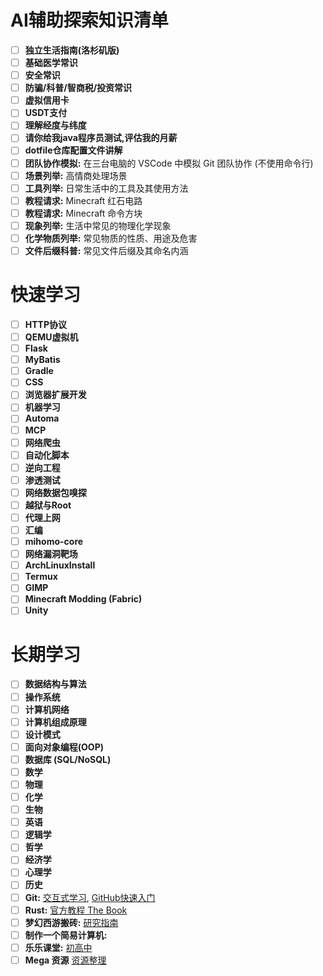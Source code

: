 # AI辅助探索知识清单
- [ ] **独立生活指南(洛杉矶版)**
- [ ] **基础医学常识**
- [ ] **安全常识**
- [ ] **防骗/科普/智商税/投资常识**
- [ ] **虚拟信用卡**
- [ ] **USDT支付**
- [ ] **理解经度与纬度**
- [ ] **请你给我java程序员测试,评估我的月薪**
- [ ] **dotfile仓库配置文件讲解**
- [ ] **团队协作模拟:** 在三台电脑的 VSCode 中模拟 Git 团队协作 (不使用命令行)
- [ ] **场景列举:** 高情商处理场景
- [ ] **工具列举:** 日常生活中的工具及其使用方法
- [ ] **教程请求:** Minecraft 红石电路
- [ ] **教程请求:** Minecraft 命令方块
- [ ] **现象列举:** 生活中常见的物理化学现象
- [ ] **化学物质列举:** 常见物质的性质、用途及危害
- [ ] **文件后缀科普:** 常见文件后缀及其命名内涵
# 快速学习
- [ ] **HTTP协议**
- [ ] **QEMU虚拟机**
- [ ] **Flask**
- [ ] **MyBatis**
- [ ] **Gradle**
- [ ] **CSS**
- [ ] **浏览器扩展开发**
- [ ] **机器学习**
- [ ] **Automa**
- [ ] **MCP**
- [ ] **网络爬虫**
- [ ] **自动化脚本**
- [ ] **逆向工程**
- [ ] **渗透测试**
- [ ] **网络数据包嗅探**
- [ ] **越狱与Root**
- [ ] **代理上网**
- [ ] **汇编**
- [ ] **mihomo-core**
- [ ] **网络漏洞靶场**
- [ ] **ArchLinuxInstall**
- [ ] **Termux**
- [ ] **GIMP**
- [ ] **Minecraft Modding (Fabric)**
- [ ] **Unity**
# 长期学习
- [ ] **数据结构与算法**
- [ ] **操作系统**
- [ ] **计算机网络** 
- [ ] **计算机组成原理**
- [ ] **设计模式**
- [ ] **面向对象编程(OOP)**
- [ ] **数据库 (SQL/NoSQL)**
- [ ] **数学**
- [ ] **物理**
- [ ] **化学**
- [ ] **生物**
- [ ] **英语**
- [ ] **逻辑学**
- [ ] **哲学**
- [ ] **经济学**
- [ ] **心理学**
- [ ] **历史**
- [ ] **Git:** [交互式学习](https://learngitbranching.js.org), [GitHub快速入门](https://docs.github.com/get-started/quickstart/hello-world)
- [ ] **Rust:** [官方教程 The Book](https://doc.rust-lang.org/book)
- [ ] **梦幻西游搬砖:** [研究指南](https://item.taobao.com/item.htm?id=680103533549)
- [ ] **制作一个简易计算机:** 
- [ ] **乐乐课堂:** [初高中](https://pan.baidu.com/s/1Gltyjb9UaBmG7RWEhHupRw?pwd=6z4c)
- [ ] **Mega 资源** [资源整理](https://mega.nz/folder/S2x1zbKD#UvcYCWQXaljR5eJU2KNOng)
